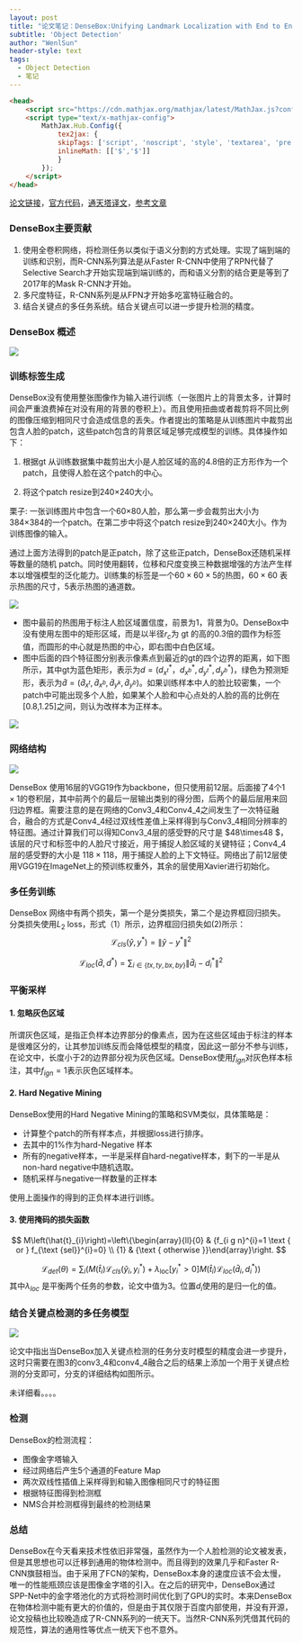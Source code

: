 ```yaml
---
layout: post
title: "论文笔记：DenseBox:Unifying Landmark Localization with End to End Object Detection"
subtitle: 'Object Detection'
author: "WenlSun"
header-style: text
tags:
  - Object Detection
  - 笔记
---
```


```html
<head>
    <script src="https://cdn.mathjax.org/mathjax/latest/MathJax.js?config=TeX-AMS-MML_HTMLorMML" type="text/javascript"></script>
    <script type="text/x-mathjax-config">
        MathJax.Hub.Config({
            tex2jax: {
            skipTags: ['script', 'noscript', 'style', 'textarea', 'pre'],
            inlineMath: [['$','$']]
            }
        });
    </script>
</head>
```

[论文链接](https://arxiv.org/abs/1509.04874)，[官方代码]()，[通天塔译文](http://tongtianta.site/paper/6364)，[参考文章](https://zhuanlan.zhihu.com/p/44021975)

### DenseBox主要贡献

1. 使用全卷积网络，将检测任务以类似于语义分割的方式处理。实现了端到端的训练和识别，而R-CNN系列算法是从Faster R-CNN中使用了RPN代替了Selective Search才开始实现端到端训练的，而和语义分割的结合更是等到了2017年的Mask R-CNN才开始。
2. 多尺度特征，R-CNN系列是从FPN才开始多吃富特征融合的。
3. 结合关键点的多任务系统。结合关键点可以进一步提升检测的精度。

### DenseBox 概述

![](/img/post-DenesBox-img1.png)

### 训练标签生成

DenseBox没有使用整张图像作为输入进行训练（一张图片上的背景太多，计算时间会严重浪费掉在对没有用的背景的卷积上）。而且使用扭曲或者裁剪将不同比例的图像压缩到相同尺寸会造成信息的丢失。作者提出的策略是从训练图片中裁剪出包含人脸的patch，这些patch包含的背景区域足够完成模型的训练。具体操作如下：

1. 根据gt 从训练数据集中裁剪出大小是人脸区域的高的4.8倍的正方形作为一个patch，且使得人脸在这个patch的中心。

2. 将这个patch resize到240$\times$240大小。

栗子: 一张训练图片中包含一个60$\times$80人脸，那么第一步会裁剪出大小为384$\times$384的一个patch。在第二步中将这个patch resize到240$\times$240大小。作为训练图像的输入。

通过上面方法得到的patch是正patch，除了这些正patch，DenseBox还随机采样等数量的随机 patch。同时使用翻转，位移和尺度变换三种数据增强的方法产生样本以增强模型的泛化能力。训练集的标签是一个$60\times 60\times 5$的热图，$60\times 60$ 表示热图的尺寸，5表示热图的通道数。

![](/img/post-DenesBox-img2.png)

+ 图中最前的热图用于标注人脸区域置信度，前景为1，背景为0。DenseBox中没有使用左图中的矩形区域，而是以半径$r_c$为 gt 的高的0.3倍的圆作为标签值，而圆形的中心就是热图的中心，即右图中白色区域。
+ 图中后面的四个特征图分别表示像素点到最近的gt的四个边界的距离，如下图所示，其中gt为蓝色矩形，表示为$d=(d_{x^t}^*，d_{x^b}^*,d_{y^t}^*,d_{y^b}^*)$，绿色为预测矩形，表示为$\hat{d}=\left(\hat{d}_{x^{t}}, \hat{d}_{x^{b}}, \hat{d}_{y^{k}}, \hat{d}_{y^{b}}\right)$。如果训练样本中人的脸比较密集，一个patch中可能出现多个人脸，如果某个人脸和中心点处的人脸的高的比例在[0.8,1.25]之间，则认为改样本为正样本。

![](/img/post-DenesBox-img3.png)

### 网络结构

![](/img/post-DenesBox-img4.png)

DenseBox 使用16层的VGG19作为backbone，但只使用前12层。后面接了4个$1\times1$的卷积层，其中前两个的最后一层输出类别的得分图，后两个的最后层用来回归边界框。需要注意的是在网络的Conv3_4和Conv4_4之间发生了一次特征融合，融合的方式是Conv4_4经过双线性差值上采样得到与Conv3_4相同分辨率的特征图。通过计算我们可以得知Conv3_4层的感受野的尺寸是 $48\times48 $，该层的尺寸和标签中的人脸尺寸接近，用于捕捉人脸区域的关键特征；Conv4_4层的感受野的大小是 $118\times118$，用于捕捉人脸的上下文特征。网络出了前12层使用VGG19在ImageNet上的预训练权重外，其余的层使用Xavier进行初始化。

### 多任务训练

DenseBox 网络中有两个损失，第一个是分类损失，第二个是边界框回归损失。分类损失使用$L_2$ loss，形式（1）所示，边界框回归损失如(2)所示：
$$
\mathcal{L}_{c l s}\left(\hat{y}, y^{*}\right)=\left\|\hat{y}-y^{*}\right\|^{2}
$$

$$
\mathcal{L}_{l o c}\left(\hat{d}, d^{*}\right)=\sum_{i \in\{t x, t y, b x, b y\}}\left\|\hat{d}_{i}-d_{i}^{*}\right\|^{2}
$$

### 平衡采样

#### 1. 忽略灰色区域

所谓灰色区域，是指正负样本边界部分的像素点，因为在这些区域由于标注的样本是很难区分的，让其参加训练反而会降低模型的精度，因此这一部分不参与训练，在论文中，长度小于2的边界部分视为灰色区域。DenseBox使用$f_{ign}$对灰色样本标注，其中$f_{ign}=1$表示灰色区域样本。

#### 2. Hard Negative Mining

DenseBox使用的Hard Negative Mining的策略和SVM类似，具体策略是：

+ 计算整个patch的所有样本点，并根据loss进行排序。
+ 去其中的1%作为hard-Negative 样本
+ 所有的negative样本，一半是采样自hard-negative样本，剩下的一半是从non-hard negative中随机选取。
+ 随机采样与negative一样数量的正样本

使用上面操作的得到的正负样本进行训练。

#### 3. 使用掩码的损失函数

$$
M\left(\hat{t}_{i}\right)=\left\{\begin{array}{ll}{0} & {f_{i g n}^{i}=1 \text { or } f_{\text {sel}}^{i}=0} \\ {1} & {\text { otherwise }}\end{array}\right.
$$



$$
\mathcal{L}_{d e t}(\theta)=\sum_{i}\left(M\left(\hat{t}_{i}\right) \mathcal{L}_{c l s}\left(\hat{y}_{i}, y_{i}^{*}\right)+\lambda_{\operatorname{loc}}\left[y_{i}^{*}>0\right] M\left(\hat{t}_{i}\right) \mathcal{L}_{l o c}\left(\hat{d}_{i}, d_{i}^{*}\right)\right)
$$
其中$\lambda_{loc}$ 是平衡两个任务的参数，论文中值为3。位置$d_i$使用的是归一化的值。



### 结合关键点检测的多任务模型

![](/img/post-DenesBox-img5.png)

论文中指出当DenseBox加入关键点检测的任务分支时模型的精度会进一步提升，这时只需要在图3的conv3_4和conv4_4融合之后的结果上添加一个用于关键点检测的分支即可，分支的详细结构如图所示。

未详细看。。。。

### 检测

DenseBox的检测流程：

+ 图像金字塔输入
+ 经过网络后产生5个通道的Feature Map
+ 两次双线性插值上采样得到和输入图像相同尺寸的特征图
+ 根据特征图得到检测框
+ NMS合并检测框得到最终的检测结果

### 总结

DenseBox在今天看来技术性依旧非常强，虽然作为一个人脸检测的论文被发表，但是其思想也可以迁移到通用的物体检测中。而且得到的效果几乎和Faster R-CNN旗鼓相当。由于采用了FCN的架构，DenseBox本身的速度应该不会太慢，唯一的性能瓶颈应该是图像金字塔的引入。在之后的研究中，DenseBox通过SPP-Net中的金字塔池化的方式将检测时间优化到了GPU的实时。本来DenseBox在物体检测中能有更大的价值的，但是由于其仅限于百度内部使用，并没有开源，论文投稿也比较晚造成了R-CNN系列的一统天下。当然R-CNN系列凭借其代码的规范性，算法的通用性等优点一统天下也不意外。









